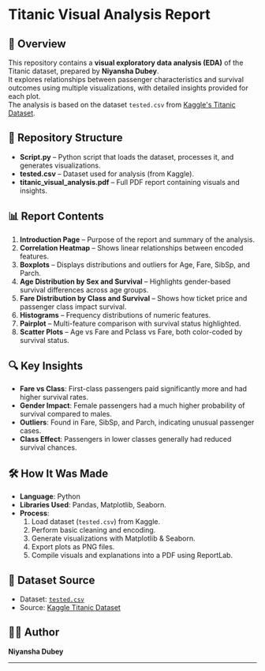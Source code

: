 # Titanic Visual Analysis Report

## 📌 Overview
This repository contains a **visual exploratory data analysis (EDA)** of the Titanic dataset, prepared by **Niyansha Dubey**.  
It explores relationships between passenger characteristics and survival outcomes using multiple visualizations, with detailed insights provided for each plot.  
The analysis is based on the dataset `tested.csv` from [Kaggle's Titanic Dataset](https://www.kaggle.com/datasets/brendan45774/test-file).

## 📂 Repository Structure
- **Script.py** – Python script that loads the dataset, processes it, and generates visualizations.  
- **tested.csv** – Dataset used for analysis (from Kaggle).  
- **titanic_visual_analysis.pdf** – Full PDF report containing visuals and insights.  

## 📊 Report Contents
1. **Introduction Page** – Purpose of the report and summary of the analysis.  
2. **Correlation Heatmap** – Shows linear relationships between encoded features.  
3. **Boxplots** – Displays distributions and outliers for Age, Fare, SibSp, and Parch.  
4. **Age Distribution by Sex and Survival** – Highlights gender-based survival differences across age groups.  
5. **Fare Distribution by Class and Survival** – Shows how ticket price and passenger class impact survival.  
6. **Histograms** – Frequency distributions of numeric features.  
7. **Pairplot** – Multi-feature comparison with survival status highlighted.  
8. **Scatter Plots** – Age vs Fare and Pclass vs Fare, both color-coded by survival status.  

## 🔍 Key Insights
- **Fare vs Class**: First-class passengers paid significantly more and had higher survival rates.  
- **Gender Impact**: Female passengers had a much higher probability of survival compared to males.  
- **Outliers**: Found in Fare, SibSp, and Parch, indicating unusual passenger cases.  
- **Class Effect**: Passengers in lower classes generally had reduced survival chances.  

## 🛠 How It Was Made
- **Language**: Python  
- **Libraries Used**: Pandas, Matplotlib, Seaborn.  
- **Process**:  
  1. Load dataset (`tested.csv`) from Kaggle.  
  2. Perform basic cleaning and encoding.  
  3. Generate visualizations with Matplotlib & Seaborn.  
  4. Export plots as PNG files.  
  5. Compile visuals and explanations into a PDF using ReportLab.  

## 📄 Dataset Source
- Dataset: [`tested.csv`](https://www.kaggle.com/datasets/brendan45774/test-file)  
- Source: [Kaggle Titanic Dataset](https://www.kaggle.com/datasets/brendan45774/test-file)

## 👩‍💻 Author
**Niyansha Dubey**

---


